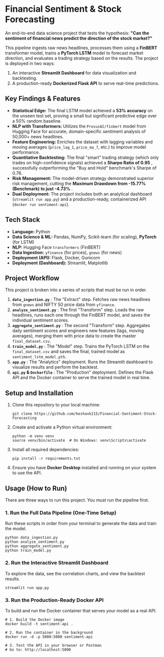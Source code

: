 
# Financial Sentiment & Stock Forecasting

An end-to-end data science project that tests the hypothesis: **"Can the sentiment of financial news predict the direction of the stock market?"**

This pipeline ingests raw news headlines, processes them using a **FinBERT** transformer model, trains a **PyTorch LSTM** model to forecast market direction, and evaluates a trading strategy based on the results. The project is deployed in two ways:

1. An interactive **Streamlit Dashboard** for data visualization and backtesting.
2. A production-ready **Dockerized Flask API** to serve real-time predictions.

## Key Findings & Features

* **Statistical Edge:** The final LSTM model achieved a **53% accuracy** on the unseen test set, proving a small but significant predictive edge over a 50% random baseline.
* **NLP with Transformers:** Utilizes the `ProsusAI/finbert` model from Hugging Face for accurate, domain-specific sentiment analysis of 50,000+ news headlines.
* **Feature Engineering:** Enriches the dataset with lagging variables and moving averages (`price_lag_1`, `price_ma_7`, etc.) to improve model performance.
* **Quantitative Backtesting:** The final "smart" trading strategy (which only trades on high-confidence signals) achieved a  **Sharpe Ratio of 0.95** , successfully outperforming the "Buy and Hold" benchmark's Sharpe of 0.76.
* **Risk Management:** The model-driven strategy demonstrated superior risk management, cutting the  **Maximum Drawdown from -15.77% (Benchmark) to just -4.73%** .
* **Dual Deployment:** The project includes both an analytical dashboard (`streamlit run app.py`) and a production-ready, containerized API (`docker run sentiment-api`).

## Tech Stack

* **Language:** Python
* **Data Science & ML:** Pandas, NumPy, Scikit-learn (for scaling), **PyTorch** (for LSTM)
* **NLP:** Hugging Face `transformers` (FinBERT)
* **Data Ingestion:** `yfinance` (for prices), `gnews` (for news)
* **Deployment (API):** Flask, Docker, Gunicorn
* **Deployment (Dashboard):** Streamlit, Matplotlib

## Project Workflow

This project is broken into a series of scripts that must be run in order.

1. **`data_ingestion.py`** : The "Extract" step. Fetches raw news headlines from `gnews` and NIFTY 50 price data from `yfinance`.
2. **`analyze_sentiment.py`** : The first "Transform" step. Loads the raw headlines, runs each one through the FinBERT model, and saves the individual sentiment scores.
3. **`aggregate_sentiment.py`** : The second "Transform" step. Aggregates daily sentiment scores and engineers new features (lags, moving averages), merging them with price data to create the master `final_dataset.csv`.
4. **`train_model.py`** : The "Model" step. Trains the PyTorch LSTM on the `final_dataset.csv` and saves the final, trained model as `sentiment_lstm_model.pth`.
5. **`app.py`** : The "Analytics" deployment. Runs the Streamlit dashboard to visualize results and perform the backtest.
6. **`api.py` & `Dockerfile`** : The "Production" deployment. Defines the Flask API and the Docker container to serve the trained model in real time.

## Setup and Installation

1. Clone this repository to your local machine:

   ```
   git clone https://github.com/keshavk215/Financial-Sentiment-Stock-Forecasting
   ```
2. Create and activate a Python virtual environment:

   ```
   python -m venv venv
   source venv/bin/activate  # On Windows: venv\Scripts\activate
   ```
3. Install all required dependencies:

   ```
   pip install -r requirements.txt
   ```
4. Ensure you have **Docker Desktop** installed and running on your system to use the API.

## Usage (How to Run)

There are three ways to run this project. You must run the pipeline first.

### 1. Run the Full Data Pipeline (One-Time Setup)

Run these scripts in order from your terminal to generate the data and train the model.

```
python data_ingestion.py
python analyze_sentiment.py
python aggregate_sentiment.py
python train_model.py
```

### 2. Run the Interactive Streamlit Dashboard

To explore the data, see the correlation charts, and view the backtest results.

```
streamlit run app.py
```

### 3. Run the Production-Ready Docker API

To build and run the Docker container that serves your model as a real API.

```
# 1. Build the Docker image
docker build -t sentiment-api .

# 2. Run the container in the background
docker run -d -p 5000:5000 sentiment-api

# 3. Test the API in your browser or Postman
# Go to: http://localhost:5000
```
